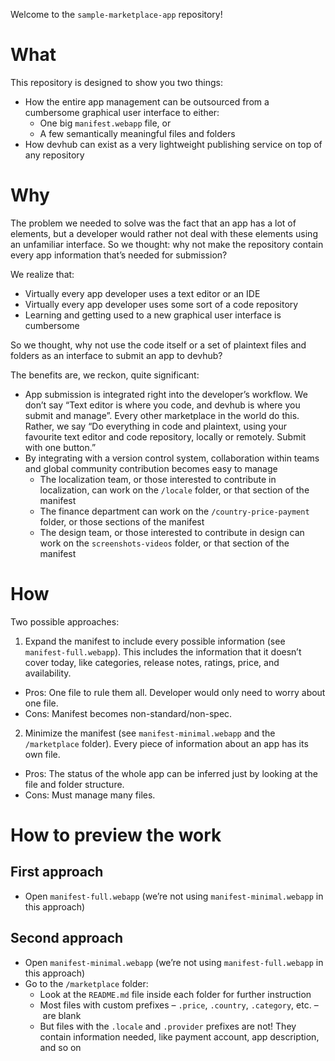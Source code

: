 Welcome to the `sample-marketplace-app` repository!

# What

This repository is designed to show you two things:
* How the entire app management can be outsourced from a cumbersome graphical user interface to either:
  * One big `manifest.webapp` file, or
  * A few semantically meaningful files and folders
* How devhub can exist as a very lightweight publishing service on top of any repository

# Why

The problem we needed to solve was the fact that an app has a lot of elements, but a developer would rather not deal with these elements using an unfamiliar interface. So we thought: why not make the repository contain every app information that’s needed for submission?

We realize that:
* Virtually every app developer uses a text editor or an IDE
* Virtually every app developer uses some sort of a code repository
* Learning and getting used to a new graphical user interface is cumbersome

So we thought, why not use the code itself or a set of plaintext files and folders as an interface to submit an app to devhub?

The benefits are, we reckon, quite significant:
* App submission is integrated right into the developer’s workflow. We don’t say “Text editor is where you code, and devhub is where you submit and manage”. Every other marketplace in the world do this. Rather, we say “Do everything in code and plaintext, using your favourite text editor and code repository, locally or remotely. Submit with one button.”
* By integrating with a version control system, collaboration within teams and global community contribution becomes easy to manage
  * The localization team, or those interested to contribute in localization, can work on the `/locale` folder, or that section of the manifest
  * The finance department can work on the `/country-price-payment` folder, or those sections of the manifest
  * The design team, or those interested to contribute in design can work on the `screenshots-videos` folder, or that section of the manifest

# How

Two possible approaches:

1. Expand the manifest to include every possible information (see `manifest-full.webapp`). This includes the information that it doesn’t cover today, like categories, release notes, ratings, price, and availability.
  * Pros: One file to rule them all. Developer would only need to worry about one file.
  * Cons: Manifest becomes non-standard/non-spec.

2. Minimize the manifest (see `manifest-minimal.webapp` and the `/marketplace` folder). Every piece of information about an app has its own file.
  * Pros: The status of the whole app can be inferred just by looking at the file and folder structure.
  * Cons: Must manage many files.

# How to preview the work

## First approach

* Open `manifest-full.webapp` (we’re not using `manifest-minimal.webapp` in this approach)

## Second approach

* Open `manifest-minimal.webapp` (we’re not using `manifest-full.webapp` in this approach)
* Go to the `/marketplace` folder:
  * Look at the `README.md` file inside each folder for further instruction
  * Most files with custom prefixes – `.price`, `.country`, `.category`, etc. – are blank
  * But files with the `.locale` and `.provider` prefixes are not! They contain information needed, like payment account, app description, and so on